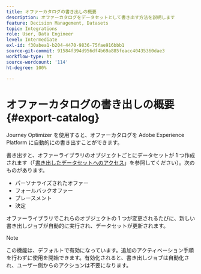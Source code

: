 ```yaml
---
title: オファーカタログの書き出しの概要
description: オファーカタログをデータセットとして書き出す方法を説明します
feature: Decision Management, Datasets
topic: Integrations
role: User, Data Engineer
level: Intermediate
exl-id: f30abea1-b204-4470-9836-75fae916bbb1
source-git-commit: 91584f394d956df4b69a885feacc40435360dae3
workflow-type: ht
source-wordcount: '114'
ht-degree: 100%

---
```


# オファーカタログの書き出しの概要 {#export-catalog}

Journey Optimizer を使用すると、オファーカタログを Adobe Experience Platform に自動的にの書き出すことができます。

書き出すと、オファーライブラリのオブジェクトごとにデータセットが 1 つ作成されます（「[書き出したデータセットへのアクセス](../export-catalog/access-dataset.md)」を参照してください）。次のものがあります。

* パーソナライズされたオファー
* フォールバックオファー
* プレースメント
* 決定

オファーライブラリでこれらのオブジェクトの 1 つが変更されるたびに、新しい書き出しジョブが自動的に実行され、データセットが更新されます。

>[!NOTE]
>
>この機能は、デフォルトで有効になっています。追加のアクティベーション手順を行わずに使用を開始できます。有効化されると、書き出しジョブは自動化され、ユーザー側からのアクションは不要になります。

<!--
>[!NOTE]
>
>This feature is not enabled by default. If you want to use it, reach out to your Adobe contact to have it activated for your catalog. Once it is enabled, export jobs will be automated and will require no action from your side.
-->

